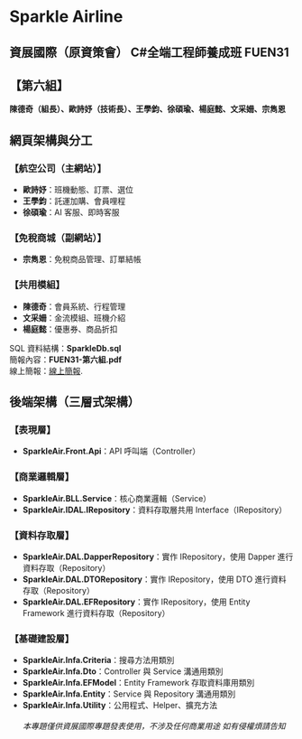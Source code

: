# Sparkle Airline

## 資展國際（原資策會） C#全端工程師養成班 FUEN31

## 【第六組】

**陳德奇（組長）、歐詩妤（技術長）、王學鈞、徐碩瑜、楊庭懿、文采姍、宗雋恩**

## 網頁架構與分工

### 【航空公司（主網站）】

- **歐詩妤**：班機動態、訂票、選位
- **王學鈞**：託運加購、會員哩程
- **徐碩瑜**：AI 客服、即時客服

### 【免稅商城（副網站）】

- **宗雋恩**：免稅商品管理、訂單結帳

### 【共用模組】

- **陳德奇**：會員系統、行程管理
- **文采姍**：金流模組、班機介紹
- **楊庭懿**：優惠券、商品折扣

SQL 資料結構：**SparkleDb.sql** <br>
簡報內容：**FUEN31-第六組.pdf** <br>
線上簡報：[線上簡報](https://www.canva.com/design/DAGB-m9GOLg/kwapVd9iphgQarkrzTlhXQ/view?utm_content=DAGB-m9GOLg&utm_campaign=designshare&utm_medium=link&utm_source=editor).

## 後端架構（三層式架構）

### 【表現層】

- **SparkleAir.Front.Api**：API 呼叫端（Controller）

### 【商業邏輯層】

- **SparkleAir.BLL.Service**：核心商業邏輯（Service）
- **SparkleAir.IDAL.IRepository**：資料存取層共用 Interface（IRepository）

### 【資料存取層】

- **SparkleAir.DAL.DapperRepository**：實作 IRepository，使用 Dapper 進行資料存取（Repository）
- **SparkleAir.DAL.DTORepository**：實作 IRepository，使用 DTO 進行資料存取（Repository）
- **SparkleAir.DAL.EFRepository**：實作 IRepository，使用 Entity Framework 進行資料存取（Repository）

### 【基礎建設層】

- **SparkleAir.Infa.Criteria**：搜尋方法用類別
- **SparkleAir.Infa.Dto**：Controller 與 Service 溝通用類別
- **SparkleAir.Infa.EFModel**：Entity Framework 存取資料庫用類別
- **SparkleAir.Infa.Entity**：Service 與 Repository 溝通用類別
- **SparkleAir.Infa.Utility**：公用程式、Helper、擴充方法 <br><br>
  _本專題僅供資展國際專題發表使用，不涉及任何商業用途 如有侵權煩請告知_

